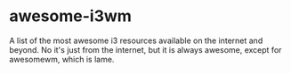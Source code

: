 # awesome-i3wm
A list of the most awesome i3 resources available on the internet and beyond. No it's just from the internet, but it is always awesome, except for awesomewm, which is lame.
